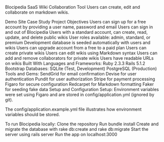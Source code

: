 Blocipedia
SaaS Wiki Collaboration Tool
Users can create, edit and collaborate on markdown wikis.

Demo Site
Case Study
Project Objectives
Users can sign up for a free account by providing a user name, password and email
Users can sign in and out of Blocipedia
Users with a standard account, can create, read, update, and delete public wikis
User roles available: admin, standard, or premium
Development database is seeded automatically with users and wikis
Users can upgrade account from a free to a paid plan
Users can create private wikis
Users can edit wikis using Markdown syntax
Users can add and remove collaborators for private wikis
Users have readable URLs on wikis
Built With
Languages and Frameworks:
Ruby 2.3.3
Rails 5.1.2
Bootstrap
Databases:
SQLite (Test, Development)
PostgreSQL (Production)
Tools and Gems:
SendGrid for email confirmation
Devise for user authentication
Pundit for user authorization
Stripe for payment processing
Figaro for secure configuration
Redcarpet for Markdown formatting
Faker for seeding fake data
Setup and Configuration
Setup:
Environment variables were set using Figaro and are stored in config/application.yml (ignored by git).

The config/application.example.yml file illustrates how environment variables should be stored.

To run Blocipedia locally:
Clone the repository
Run bundle install
Create and migrate the database with rake db:create and rake db:migrate
Start the server using rails server
Run the app on localhost:3000
